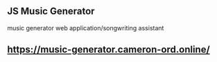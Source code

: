 ## JS Music Generator

music generator web application/songwriting assistant


## https://music-generator.cameron-ord.online/
